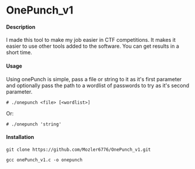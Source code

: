 # OnePunch_v1

#### Description
I made this tool to make my job easier in CTF competitions. It makes it easier to use other tools added to the software. You can get results in a short time.


#### Usage
Using onePunch is simple, pass a file or string to it as it's first parameter and optionally pass the path to a wordlist of passwords to try as it's second parameter.

```
# ./onepunch <file> [<wordlist>]
```
Or:
```
# ./onepunch 'string'
```

#### Installation
```
git clone https://github.com/Mozler6776/OnePunch_v1.git
```

```
gcc onePunch_v1.c -o onepunch
```
